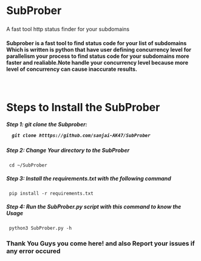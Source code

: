 <h1> SubProber </h1>
<h3></h3>A fast tool http status finder for your subdomains </h3>
<h4><p>Subprober is a fast tool to find status code for your list of subdomains Which is written is python
that have user defining concurrency level for parallelism your process to find status code for your subdomains more 
faster and realiable.Note handle your concurrency level because more level of concurrency can cause inaccurate results.</p></h4>

<br>
<h1>Steps to Install the SubProber</h1>
<h5>Step 1: git clone the Subprober:
      
      git clone htttps://github.com/sanjai-AK47/SubProber
<h5>Step 2: Change Your directory to the SubProber</h5>

     cd ~/SubProber
<h5>Step 3: Install the requirements.txt with the following command</h5>

     pip install -r requirements.txt
<h5>Step 4: Run the SubProber.py script with this command to know the Usage</h5>

     python3 SubProber.py -h

<h3>Thank You Guys you come here! and also Report your issues if any error occured</h3>

